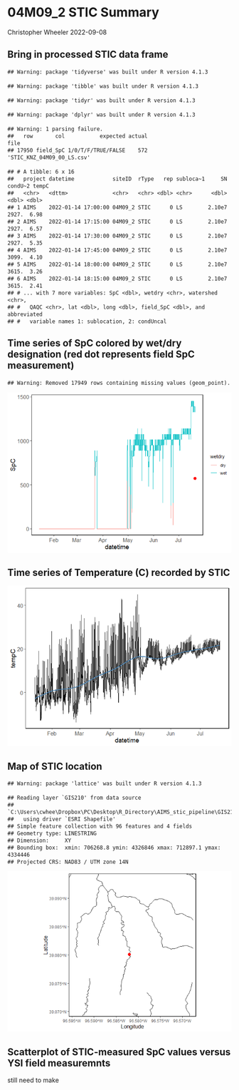 04M09_2 STIC Summary
================
Christopher Wheeler
2022-09-08

## Bring in processed STIC data frame

    ## Warning: package 'tidyverse' was built under R version 4.1.3

    ## Warning: package 'tibble' was built under R version 4.1.3

    ## Warning: package 'tidyr' was built under R version 4.1.3

    ## Warning: package 'dplyr' was built under R version 4.1.3

    ## Warning: 1 parsing failure.
    ##   row       col           expected actual                       file
    ## 17950 field_SpC 1/0/T/F/TRUE/FALSE    572 'STIC_KNZ_04M09_00_LS.csv'

    ## # A tibble: 6 x 16
    ##   project datetime            siteID  rType   rep subloca~1     SN condU~2 tempC
    ##   <chr>   <dttm>              <chr>   <chr> <dbl> <chr>      <dbl>   <dbl> <dbl>
    ## 1 AIMS    2022-01-14 17:00:00 04M09_2 STIC      0 LS        2.10e7   2927.  6.98
    ## 2 AIMS    2022-01-14 17:15:00 04M09_2 STIC      0 LS        2.10e7   2927.  6.57
    ## 3 AIMS    2022-01-14 17:30:00 04M09_2 STIC      0 LS        2.10e7   2927.  5.35
    ## 4 AIMS    2022-01-14 17:45:00 04M09_2 STIC      0 LS        2.10e7   3099.  4.10
    ## 5 AIMS    2022-01-14 18:00:00 04M09_2 STIC      0 LS        2.10e7   3615.  3.26
    ## 6 AIMS    2022-01-14 18:15:00 04M09_2 STIC      0 LS        2.10e7   3615.  2.41
    ## # ... with 7 more variables: SpC <dbl>, wetdry <chr>, watershed <chr>,
    ## #   QAQC <chr>, lat <dbl>, long <dbl>, field_SpC <dbl>, and abbreviated
    ## #   variable names 1: sublocation, 2: condUncal

## Time series of SpC colored by wet/dry designation (red dot represents field SpC measurement)

    ## Warning: Removed 17949 rows containing missing values (geom_point).

![](qaqc_markdown_doc_files/figure-gfm/Spc%20time%20series-1.png)<!-- -->

## Time series of Temperature (C) recorded by STIC

![](qaqc_markdown_doc_files/figure-gfm/temp%20time%20series-1.png)<!-- -->

## Map of STIC location

    ## Warning: package 'lattice' was built under R version 4.1.3

    ## Reading layer `GIS210' from data source 
    ##   `C:\Users\cwhee\Dropbox\PC\Desktop\R_Directory\AIMS_stic_pipeline\GIS210\GIS210.shp' 
    ##   using driver `ESRI Shapefile'
    ## Simple feature collection with 96 features and 4 fields
    ## Geometry type: LINESTRING
    ## Dimension:     XY
    ## Bounding box:  xmin: 706268.8 ymin: 4326846 xmax: 712897.1 ymax: 4334446
    ## Projected CRS: NAD83 / UTM zone 14N

![](qaqc_markdown_doc_files/figure-gfm/STIC%20location%20map-1.png)<!-- -->

## Scatterplot of STIC-measured SpC values versus YSI field measuremnts

still need to make
